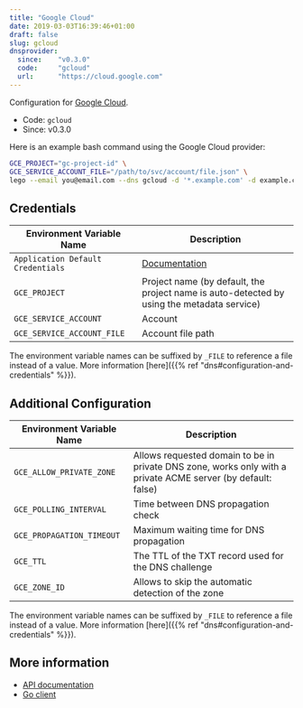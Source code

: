 ```yaml
---
title: "Google Cloud"
date: 2019-03-03T16:39:46+01:00
draft: false
slug: gcloud
dnsprovider:
  since:    "v0.3.0"
  code:     "gcloud"
  url:      "https://cloud.google.com"
---
```


<!-- THIS DOCUMENTATION IS AUTO-GENERATED. PLEASE DO NOT EDIT. -->
<!-- providers/dns/gcloud/gcloud.toml -->
<!-- THIS DOCUMENTATION IS AUTO-GENERATED. PLEASE DO NOT EDIT. -->


Configuration for [Google Cloud](https://cloud.google.com).


<!--more-->

- Code: `gcloud`
- Since: v0.3.0


Here is an example bash command using the Google Cloud provider:

```bash
GCE_PROJECT="gc-project-id" \
GCE_SERVICE_ACCOUNT_FILE="/path/to/svc/account/file.json" \
lego --email you@email.com --dns gcloud -d '*.example.com' -d example.com run
```




## Credentials

| Environment Variable Name | Description |
|-----------------------|-------------|
| `Application Default Credentials` | [Documentation](https://cloud.google.com/docs/authentication/production#providing_credentials_to_your_application) |
| `GCE_PROJECT` | Project name (by default, the project name is auto-detected by using the metadata service) |
| `GCE_SERVICE_ACCOUNT` | Account |
| `GCE_SERVICE_ACCOUNT_FILE` | Account file path |

The environment variable names can be suffixed by `_FILE` to reference a file instead of a value.
More information [here]({{% ref "dns#configuration-and-credentials" %}}).


## Additional Configuration

| Environment Variable Name | Description |
|--------------------------------|-------------|
| `GCE_ALLOW_PRIVATE_ZONE` | Allows requested domain to be in private DNS zone, works only with a private ACME server (by default: false) |
| `GCE_POLLING_INTERVAL` | Time between DNS propagation check |
| `GCE_PROPAGATION_TIMEOUT` | Maximum waiting time for DNS propagation |
| `GCE_TTL` | The TTL of the TXT record used for the DNS challenge |
| `GCE_ZONE_ID` | Allows to skip the automatic detection of the zone |

The environment variable names can be suffixed by `_FILE` to reference a file instead of a value.
More information [here]({{% ref "dns#configuration-and-credentials" %}}).




## More information

- [API documentation](https://cloud.google.com/dns/api/v1/)
- [Go client](https://github.com/googleapis/google-api-go-client)

<!-- THIS DOCUMENTATION IS AUTO-GENERATED. PLEASE DO NOT EDIT. -->
<!-- providers/dns/gcloud/gcloud.toml -->
<!-- THIS DOCUMENTATION IS AUTO-GENERATED. PLEASE DO NOT EDIT. -->
